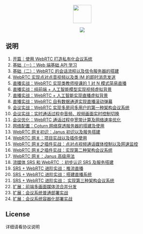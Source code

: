 <p align="center">
    <img src="https://img.shields.io/badge/suke-WebRTC--Course-red"
        height="60">
</p>
<p align="center">
    <a href="https://github.com/wangsrGit119/suke-webrtc-course" alt="Activity">
        <img src="https://img.shields.io/github/commit-activity/m/wangsrGit119/suke-webrtc-course" /></a>
</p>

## 说明

1. [开篇｜使用 WebRTC 打造私有化会议系统]()
2. [基础（一）：Web 端基础 API 学习]()
3. [基础（二）：WebRTC 的会话流程以及信令服务器的搭建]()
4. [WebRTC 实现点对点音视频以及类 IM 的即时消息发送]()
5. [直播实战：WebRTC 实现类教师授课的 1 对 N 模式简易直播]()
6. [直播实战：纯前端 + 人工智能模型实现视频虚拟背景]()
7. [直播实战：WebRTC + 人工智能实现直播虚拟背景]()
8. [直播实战：WebRTC 自有数据通道实现直播滚动弹幕]()
9. [会议实战：WebRTC 实现多房间多用户的第一种架构会议系统]()
10. [会议实战：实时通话过程中音频、视频画面实时控制切换]()
11. [会议优化：WebRTC 通话过程中宽带计算及网络速率优化]()
12. [网络配置：Coturn 网络穿透服务器的搭建及使用]()
13. [WebRTC 网关初识：Janus 初识以及服务搭建]()
14. [WebRTC 网关：项目实战以及插件使用]()
15. [WebRTC 网关之插件实战：点对点视频通话媒体控制以及网速监控]()
16. [WebRTC 网关之插件实战：实现第二种架构会议系统]()
17. [WebRTC 网关：Janus 高级用法]()
18. [流媒体 SRS 和 WebRTC ：初步认识 SRS 及服务搭建]()
19. [SRS + WebRTC 进阶实战：推流直播]()
20. [SRS + WebRTC 进阶实战：搭建直播系统]()
21. [SRS + WebRTC 进阶实战： 实现第三种架构会议系统]()
22. [扩展：前端多画面媒体流合并分发]()
23. [扩展：会议系统普通部署实战]()
24. [扩展：会议系统容器化部署实战]()

## License
详细请看协议说明



